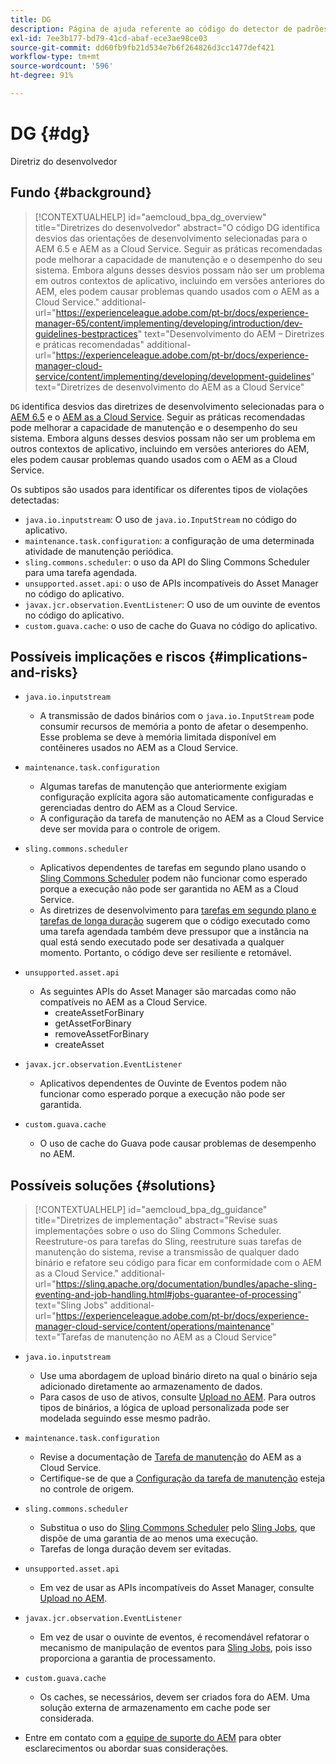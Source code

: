 ```yaml
---
title: DG
description: Página de ajuda referente ao código do detector de padrões.
exl-id: 7ee3b177-bd79-41cd-abaf-ece3ae98ce03
source-git-commit: dd60fb9fb21d534e7b6f264826d3cc1477def421
workflow-type: tm+mt
source-wordcount: '596'
ht-degree: 91%

---
```


# DG {#dg}

Diretriz do desenvolvedor

## Fundo {#background}

>[!CONTEXTUALHELP]
>id="aemcloud_bpa_dg_overview"
>title="Diretrizes do desenvolvedor"
>abstract="O código DG identifica desvios das orientações de desenvolvimento selecionadas para o AEM 6.5 e AEM as a Cloud Service. Seguir as práticas recomendadas pode melhorar a capacidade de manutenção e o desempenho do seu sistema. Embora alguns desses desvios possam não ser um problema em outros contextos de aplicativo, incluindo em versões anteriores do AEM, eles podem causar problemas quando usados com o AEM as a Cloud Service."
>additional-url="https://experienceleague.adobe.com/pt-br/docs/experience-manager-65/content/implementing/developing/introduction/dev-guidelines-bestpractices" text="Desenvolvimento do AEM – Diretrizes e práticas recomendadas"
>additional-url="https://experienceleague.adobe.com/pt-br/docs/experience-manager-cloud-service/content/implementing/developing/development-guidelines" text="Diretrizes de desenvolvimento do AEM as a Cloud Service"


`DG` identifica desvios das diretrizes de desenvolvimento selecionadas para o [AEM 6.5](https://experienceleague.adobe.com/pt-br/docs/experience-manager-65/content/implementing/developing/introduction/dev-guidelines-bestpractices) e o [AEM as a Cloud Service](https://experienceleague.adobe.com/pt-br/docs/experience-manager-cloud-service/content/implementing/developing/development-guidelines). Seguir as práticas recomendadas pode melhorar a capacidade de manutenção e o desempenho do seu sistema. Embora alguns desses desvios possam não ser um problema em outros contextos de aplicativo, incluindo em versões anteriores do AEM, eles podem causar problemas quando usados com o AEM as a Cloud Service.

Os subtipos são usados para identificar os diferentes tipos de violações detectadas:

* `java.io.inputstream`: O uso de `java.io.InputStream` no código do aplicativo.
* `maintenance.task.configuration`: a configuração de uma determinada atividade de manutenção periódica.
* `sling.commons.scheduler`: o uso da API do Sling Commons Scheduler para uma tarefa agendada.
* `unsupported.asset.api`: o uso de APIs incompatíveis do Asset Manager no código do aplicativo.
* `javax.jcr.observation.EventListener`: O uso de um ouvinte de eventos no código do aplicativo.
* `custom.guava.cache`: o uso de cache do Guava no código do aplicativo.

## Possíveis implicações e riscos {#implications-and-risks}

* `java.io.inputstream`
   * A transmissão de dados binários com o `java.io.InputStream` pode consumir recursos de memória a ponto de afetar o desempenho. Esse problema se deve à memória limitada disponível em contêineres usados no AEM as a Cloud Service.

* `maintenance.task.configuration`
   * Algumas tarefas de manutenção que anteriormente exigiam configuração explícita agora são automaticamente configuradas e gerenciadas dentro do AEM as a Cloud Service.
   * A configuração da tarefa de manutenção no AEM as a Cloud Service deve ser movida para o controle de origem.

* `sling.commons.scheduler`
   * Aplicativos dependentes de tarefas em segundo plano usando o [Sling Commons Scheduler](https://sling.apache.org/documentation/bundles/scheduler-service-commons-scheduler.html) podem não funcionar como esperado porque a execução não pode ser garantida no AEM as a Cloud Service.
   * As diretrizes de desenvolvimento para [tarefas em segundo plano e tarefas de longa duração](https://experienceleague.adobe.com/pt-br/docs/experience-manager-cloud-service/content/implementing/developing/development-guidelines#background-tasks-and-long-running-jobs) sugerem que o código executado como uma tarefa agendada também deve pressupor que a instância na qual está sendo executado pode ser desativada a qualquer momento. Portanto, o código deve ser resiliente e retomável.

* `unsupported.asset.api`
   * As seguintes APIs do Asset Manager são marcadas como não compatíveis no AEM as a Cloud Service.
      * createAssetForBinary
      * getAssetForBinary
      * removeAssetForBinary
      * createAsset

* `javax.jcr.observation.EventListener`
   * Aplicativos dependentes de Ouvinte de Eventos podem não funcionar como esperado porque a execução não pode ser garantida.

* `custom.guava.cache`
   * O uso de cache do Guava pode causar problemas de desempenho no AEM.


## Possíveis soluções {#solutions}

>[!CONTEXTUALHELP]
>id="aemcloud_bpa_dg_guidance"
>title="Diretrizes de implementação"
>abstract="Revise suas implementações sobre o uso do Sling Commons Scheduler. Reestruture-os para tarefas do Sling, reestruture suas tarefas de manutenção do sistema, revise a transmissão de qualquer dado binário e refatore seu código para ficar em conformidade com o AEM as a Cloud Service."
>additional-url="https://sling.apache.org/documentation/bundles/apache-sling-eventing-and-job-handling.html#jobs-guarantee-of-processing" text="Sling Jobs"
>additional-url="https://experienceleague.adobe.com/pt-br/docs/experience-manager-cloud-service/content/operations/maintenance" text="Tarefas de manutenção no AEM as a Cloud Service"

* `java.io.inputstream`
   * Use uma abordagem de upload binário direto na qual o binário seja adicionado diretamente ao armazenamento de dados.
   * Para casos de uso de ativos, consulte [Upload no AEM](https://github.com/adobe/aem-upload). Para outros tipos de binários, a lógica de upload personalizada pode ser modelada seguindo esse mesmo padrão.

* `maintenance.task.configuration`
   * Revise a documentação de [Tarefa de manutenção](https://experienceleague.adobe.com/pt-br/docs/experience-manager-cloud-service/content/operations/maintenance) do AEM as a Cloud Service.
   * Certifique-se de que a [Configuração da tarefa de manutenção](https://experienceleague.adobe.com/pt-br/docs/experience-manager-cloud-service/content/implementing/deploying/overview#maintenance-tasks-configuration-in-source-control) esteja no controle de origem.

* `sling.commons.scheduler`
   * Substitua o uso do [Sling Commons Scheduler](https://sling.apache.org/documentation/bundles/scheduler-service-commons-scheduler.html) pelo [Sling Jobs](https://sling.apache.org/documentation/bundles/apache-sling-eventing-and-job-handling.html#jobs-guarantee-of-processing), que dispõe de uma garantia de ao menos uma execução.
   * Tarefas de longa duração devem ser evitadas.

* `unsupported.asset.api`
   * Em vez de usar as APIs incompatíveis do Asset Manager, consulte [Upload no AEM](https://github.com/adobe/aem-upload).

* `javax.jcr.observation.EventListener`
   * Em vez de usar o ouvinte de eventos, é recomendável refatorar o mecanismo de manipulação de eventos para [Sling Jobs](https://sling.apache.org/documentation/bundles/apache-sling-eventing-and-job-handling.html#jobs-guarantee-of-processing), pois isso proporciona a garantia de processamento.

* `custom.guava.cache`
   * Os caches, se necessários, devem ser criados fora do AEM. Uma solução externa de armazenamento em cache pode ser considerada.
* Entre em contato com a [equipe de suporte do AEM](https://helpx.adobe.com/br/enterprise/using/support-for-experience-cloud.html) para obter esclarecimentos ou abordar suas considerações.
